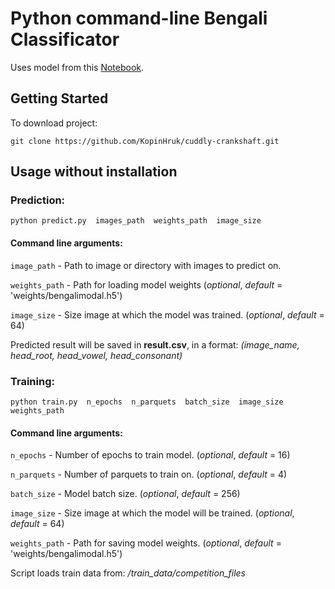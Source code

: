# Python command-line Bengali Classificator
Uses model from this [Notebook](https://www.kaggle.com/amanmishra4yearbtech/bengali-classification-quick-implementation).

## Getting Started

To download project:
```
git clone https://github.com/KopinHruk/cuddly-crankshaft.git 
```



## Usage without installation

### Prediction:
```
python predict.py  images_path  weights_path  image_size
```

#### Command line arguments:
`image_path`  -  Path to image or directory with images to predict on.

`weights_path` - Path for loading model weights (_optional_, _default_ = 'weights/bengalimodal.h5')

`image_size` - Size image at which the model was trained. (_optional_, _default_ = 64)

Predicted result will be saved in **result.csv**, in a format: _(image_name, head_root, head_vowel, head_consonant)_





### Training:
```
python train.py  n_epochs  n_parquets  batch_size  image_size  weights_path
```

#### Command line arguments:
`n_epochs`  -  Number of epochs to train model. (_optional_, _default_ = 16)

`n_parquets` - Number of parquets to train on. (_optional_, _default_ = 4)

`batch_size` - Model batch size. (_optional_, _default_ = 256)

`image_size` - Size image at which the model will be trained. (_optional_, _default_ = 64)

`weights_path` - Path for saving model weights. (_optional_, _default_ = 'weights/bengalimodal.h5')


Script loads train data from: _/train_data/competition_files_












